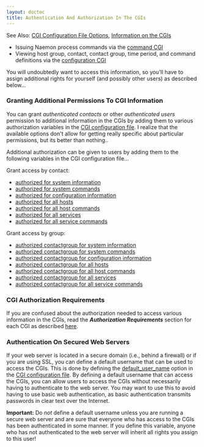 ```yaml
---
layout: doctoc
title: Authentication And Authorization In The CGIs
---
```


<span class="glyphicon glyphicon-arrow-right"></span> See Also: <a href="configcgi.html">CGI Configuration File Options</a>, <a href="cgis.html">Information on the CGIs</a>

* Issuing Naemon process commands via the <a href="cgis.html#cmd_cgi">command CGI</a>
* Viewing host group, contact, contact group, time period, and command definitions via the <a href="cgis.html#config_cgi">configuration CGI</a>

You will undoubtedly want to access this information, so you'll have to assign additional rights for yourself
(and possibly other users) as described below...

### Granting Additional Permissions To CGI Information

You can grant *authenticated contacts* or other *authenticated users* permission to additional information in the CGIs
by adding them to various authorization variables in the <a href="configcgi.html">CGI configuration file</a>.
I realize that the available options don't allow for getting really specific about particular permissions, but its better than nothing..

Additional authorization can be given to users by adding them to the following variables in the CGI configuration file...

Grant access by contact:

* <a href="configcgi.html#authorized_for_system_information">authorized for system information</a>
* <a href="configcgi.html#authorized_for_system_commands">authorized for system commands</a>
* <a href="configcgi.html#authorized_for_configuration_information">authorized for configuration information</a>
* <a href="configcgi.html#authorized_for_all_hosts">authorized for all hosts</a>
* <a href="configcgi.html#authorized_for_all_host_commands">authorized for all host commands</a>
* <a href="configcgi.html#authorized_for_all_services">authorized for all services</a>
* <a href="configcgi.html#authorized_for_all_service_commands">authorized for all service commands</a>

Grant access by group:

* <a href="configcgi.html#authorized_for_system_information">authorized contactgroup for system information</a>
* <a href="configcgi.html#authorized_for_system_commands">authorized contactgroup for system commands</a>
* <a href="configcgi.html#authorized_for_configuration_information">authorized contactgroup for configuration information</a>
* <a href="configcgi.html#authorized_for_all_hosts">authorized contactgroup for all hosts</a>
* <a href="configcgi.html#authorized_for_all_host_commands">authorized contactgroup for all host commands</a>
* <a href="configcgi.html#authorized_for_all_services">authorized contactgroup for all services</a>
* <a href="configcgi.html#authorized_for_all_service_commands">authorized contactgroup for all service commands</a>


### CGI Authorization Requirements

If you are confused about the authorization needed to access various information in the CGIs,
read the *<b>Authorization Requirements</b>* section for each CGI as described <a href="cgis.html">here</a>.

### Authentication On Secured Web Servers

If your web server is located in a secure domain (i.e., behind a firewall) or if you are using SSL, you can define a
default username that can be used to access the CGIs.  This is done by defining the <a href="configcgi.html#default_user_name">default_user_name</a>
option in the <a href="configcgi.html">CGI configuration file</a>.  By defining a default username that can
access the CGIs, you can allow users to access the CGIs without necessarily having to authenticate to the web server.
You may want to use this to avoid having to use basic web authentication, as basic authentication transmits passwords
in clear text over the Internet.

**Important:**  Do *not* define a default username unless you are running a secure web server and are sure that everyone
who has access to the CGIs has been authenticated in some manner. If you define this variable, anyone who has not
authenticated to the web server will inherit all rights you assign to this user!
